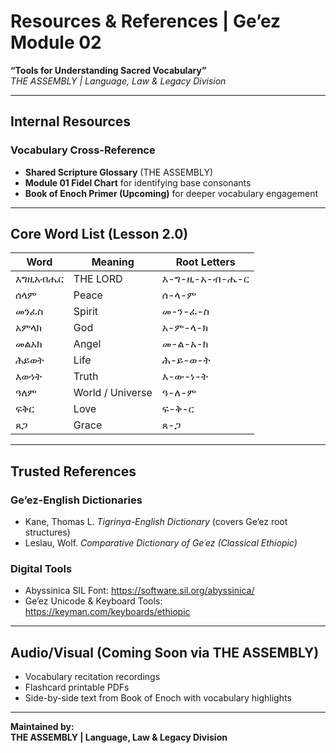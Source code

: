 
# Resources & References | Ge’ez Module 02  
**“Tools for Understanding Sacred Vocabulary”**  
*THE ASSEMBLY | Language, Law & Legacy Division*

---

## Internal Resources

### Vocabulary Cross-Reference
- **Shared Scripture Glossary** (THE ASSEMBLY)
- **Module 01 Fidel Chart** for identifying base consonants
- **Book of Enoch Primer (Upcoming)** for deeper vocabulary engagement

---

## Core Word List (Lesson 2.0)

| Word         | Meaning         | Root Letters |
|--------------|------------------|--------------|
| እግዚአብሔር     | THE LORD         | እ-ግ-ዚ-አ-ብ-ሔ-ር |
| ሰላም         | Peace            | ሰ-ላ-ም       |
| መንፈስ         | Spirit           | መ-ን-ፈ-ስ     |
| አምላክ         | God              | አ-ም-ላ-ክ     |
| መልአክ         | Angel            | መ-ል-አ-ክ     |
| ሕይወት        | Life             | ሕ-ይ-ወ-ት     |
| እውነት         | Truth            | እ-ው-ነ-ት     |
| ዓለም         | World / Universe | ዓ-ለ-ም       |
| ፍቅር          | Love             | ፍ-ቅ-ር       |
| ጸጋ          | Grace            | ጸ-ጋ         |

---

## Trusted References

### Ge’ez-English Dictionaries
- Kane, Thomas L. *Tigrinya-English Dictionary* (covers Ge’ez root structures)
- Leslau, Wolf. *Comparative Dictionary of Geʿez (Classical Ethiopic)*

### Digital Tools
- Abyssinica SIL Font: https://software.sil.org/abyssinica/
- Ge’ez Unicode & Keyboard Tools: https://keyman.com/keyboards/ethiopic

---

## Audio/Visual (Coming Soon via THE ASSEMBLY)
- Vocabulary recitation recordings
- Flashcard printable PDFs
- Side-by-side text from Book of Enoch with vocabulary highlights

---

**Maintained by:**  
**THE ASSEMBLY | Language, Law & Legacy Division**
